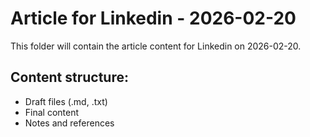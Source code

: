 # Article for Linkedin - 2026-02-20

This folder will contain the article content for Linkedin on 2026-02-20.

## Content structure:
- Draft files (.md, .txt)
- Final content
- Notes and references
